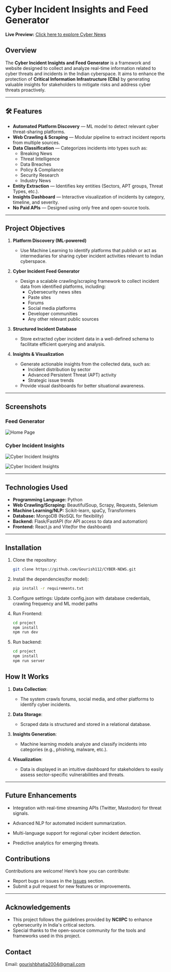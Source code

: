 # Cyber Incident Insights and Feed Generator
**Live Preview:** [Click here to explore Cyber News](https://cyber-news-tau.vercel.app/)  
## Overview

The **Cyber Incident Insights and Feed Generator** is a framework and website designed to collect and analyze real-time information related to cyber threats and incidents in the Indian cyberspace. It aims to enhance the protection of **Critical Information Infrastructure (CIIs)** by generating valuable insights for stakeholders to mitigate risks and address cyber threats proactively.

---

## 🛠 Features

- **Automated Platform Discovery** — ML model to detect relevant cyber threat-sharing platforms.
- **Web Crawling & Scraping** — Modular pipeline to extract incident reports from multiple sources.
- **Data Classification** — Categorizes incidents into types such as:
  - Breaking News
  - Threat Intelligence
  - Data Breaches
  - Policy & Compliance
  - Security Research
  - Industry News
- **Entity Extraction** — Identifies key entities (Sectors, APT groups, Threat Types, etc.).
- **Insights Dashboard** — Interactive visualization of incidents by category, timeline, and severity.
- **No Paid APIs** — Designed using only free and open-source tools.

---

## Project Objectives

1. **Platform Discovery (ML-powered)**  
   - Use Machine Learning to identify platforms that publish or act as intermediaries for sharing cyber incident activities relevant to Indian cyberspace.

2. **Cyber Incident Feed Generator**  
   - Design a scalable crawling/scraping framework to collect incident data from identified platforms, including:
     - Cybersecurity news sites
     - Paste sites
     - Forums
     - Social media platforms
     - Developer communities
     - Any other relevant public sources

3. **Structured Incident Database**  
   - Store extracted cyber incident data in a well-defined schema to facilitate efficient querying and analysis.

4. **Insights & Visualization**  
   - Generate actionable insights from the collected data, such as:
     - Incident distribution by sector
     - Advanced Persistent Threat (APT) activity
     - Strategic issue trends
   - Provide visual dashboards for better situational awareness.

---

## Screenshots

### Feed Generator
![Home Page]()

### Cyber Incident Insights
![Cyber Incident Insights](https://github.com/Gourish112/CYBER-NEWS/blob/78778a413938934d22ba80e32917c9ca79199be3/insights.png)

![Cyber Incident Insights](https://github.com/Gourish112/CYBER-NEWS/blob/78778a413938934d22ba80e32917c9ca79199be3/issues.png)


---

## Technologies Used

- **Programming Language:** Python
- **Web Crawling/Scraping:** BeautifulSoup, Scrapy, Requests, Selenium 
- **Machine Learning/NLP:** Scikit-learn, spaCy, Transformers
- **Database:** MongoDB (NoSQL for flexibility) 
- **Backend:** Flask/FastAPI (for API access to data and automation)
- **Frontend:** React.js and Vite(for the dashboard)

---

## Installation

1. Clone the repository:
   ```bash
   git clone https://github.com/Gourish112/CYBER-NEWS.git

2. Install the dependencies(for model):
   ```bash
   pip install -r requirements.txt
   
3. Configure settings:
   Update config.json with database credentials, crawling frequency and ML model paths

4. Run Frontend:
   ```bash
   cd project
   npm install
   npm run dev

5. Run backend:
   ```bash
   cd project
   npm install
   npm run server

## How It Works

1. **Data Collection**:
   - The system crawls forums, social media, and other platforms to identify cyber incidents.

2. **Data Storage**:
   - Scraped data is structured and stored in a relational database.

3. **Insights Generation**:
   - Machine learning models analyze and classify incidents into categories (e.g., phishing, malware, etc.).

4. **Visualization**:
   - Data is displayed in an intuitive dashboard for stakeholders to easily assess sector-specific vulnerabilities and threats.

---

## Future Enhancements
- Integration with real-time streaming APIs (Twitter, Mastodon) for threat signals.

- Advanced NLP for automated incident summarization.

- Multi-language support for regional cyber incident detection.

- Predictive analytics for emerging threats.
  
## Contributions

Contributions are welcome! Here’s how you can contribute:

- Report bugs or issues in the [Issues](https://github.com/Gourish112/CYBER-NEWS/issues) section.
- Submit a pull request for new features or improvements.

---

## Acknowledgements

- This project follows the guidelines provided by **NCIIPC** to enhance cybersecurity in India's critical sectors.
- Special thanks to the open-source community for the tools and frameworks used in this project.

## Contact
Email: gourishbhatia2004@gmail.com
